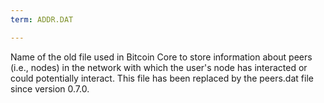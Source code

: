 ```yaml
---
term: ADDR.DAT

---
```

Name of the old file used in Bitcoin Core to store information about peers (i.e., nodes) in the network with which the user's node has interacted or could potentially interact. This file has been replaced by the peers.dat file since version 0.7.0.